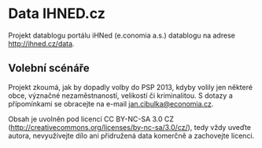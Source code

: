 # Data IHNED.cz

Projekt datablogu portálu iHNed (e.conomia a.s.) datablogu na adrese http://ihned.cz/data.

Volební scénáře
--------------
Projekt zkoumá, jak by dopadly volby do PSP 2013, kdyby volily jen některé obce, význačné nezaměstnaností, velikostí či kriminalitou.
S dotazy a přípomínkami se obracejte na e-mail jan.cibulka@economia.cz.

Obsah je uvolněn pod licencí CC BY-NC-SA 3.0 CZ (http://creativecommons.org/licenses/by-nc-sa/3.0/cz/), tedy vždy uveďte autora, nevyužívejte dílo ani přidružená data komerčně a zachovejte licenci.
